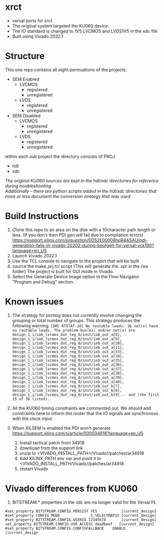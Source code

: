 # xrct
- versal ports for xrct.
- The original system targeted the KU060 device.
- The IO standard is changed to 1V5 LVCMOS and LVDS1V5 in the xdc file
- Built using Vivado 2022.1

# Structure
This one repo contains all eight permuations of the projects:
  - SEM Enabled
    - LVCMOS
      - registered
      - unregistered
    - LVDS
      - registered
      - unregistered
  - SEM Disabled
    - LVCMOS
      - registered
      - unregistered
    - LVDS
      - registered
      - unregistered

within each sub project the directory consists of 
PROJ
  - hdl
  - xdc

<i> The original KU060 sources are kept in the hdl/xdc directories for reference during troubleshooting <br>
Additionally - there are python scripts added in the hdl/xdc directories that more or less document the conversion strategy that was used </i>
     
# Build Instructions
1. Clone this repo to an area on the disk with a 10character path length or less.  (If you don't then PDI gen will fail due to compilation errors) <a href> https://support.xilinx.com/s/question/0D52E00006hpR4ASAU/pdi-generation-fails-in-vivado-20202-during-bootgen-for-versal-vck190?language=en_US </a>
2. Launch Vivado 2022.1
3. Use the TCL console to navigate to the project that will be built
4. source the make_prj.tcl script (This will generate the .xpr in the /ws folder)
   The project is built for GUI mode in Vivado.
6. Select the Generate Device Image option in the Flow Navigator "Program and Debug" section.

# Known issues
1.  The strategy for porting does not currently involve changing the grouping or total number of groups. This strategy produces the following warning:
    ```[DRC RTSTAT-10] No routable loads: 36 net(s) have no routable loads. The problem bus(es) and/or net(s) are design_1_i/iob_lvcmos_dut_reg_0/inst/iob_out_a[8], design_1_i/iob_lvcmos_dut_reg_0/inst/iob_out_a[9], design_1_i/iob_lvcmos_dut_reg_0/inst/iob_out_a[10], design_1_i/iob_lvcmos_dut_reg_0/inst/iob_out_a[11], design_1_i/iob_lvcmos_dut_reg_0/inst/iob_out_a[33], design_1_i/iob_lvcmos_dut_reg_0/inst/iob_out_a[34], design_1_i/iob_lvcmos_dut_reg_0/inst/iob_out_a[35], design_1_i/iob_lvcmos_dut_reg_0/inst/iob_out_a[36], design_1_i/iob_lvcmos_dut_reg_0/inst/iob_out_a[37], design_1_i/iob_lvcmos_dut_reg_0/inst/iob_out_a[38], design_1_i/iob_lvcmos_dut_reg_0/inst/iob_out_a[39], design_1_i/iob_lvcmos_dut_reg_0/inst/iob_out_a[40], design_1_i/iob_lvcmos_dut_reg_0/inst/iob_out_b[7], design_1_i/iob_lvcmos_dut_reg_0/inst/iob_out_b[8], design_1_i/iob_lvcmos_dut_reg_0/inst/iob_out_b[9]... and (the first 15 of 36 listed).```

2.  All the KU060 timing constraints are commented out.  We should add constraints here to inform the router that the IO signals are synchronous with the clock input.
3.  When XILSEM is enabled the PDI won't generate <a href>https://support.xilinx.com/s/article/000034918?language=en_US</a>
    1. Install tactical patch from 34918
      1. download from the support link
      2. unzip to <VIVADO_INSTALL_PATH>/Vivado/<ver>/patches/ar34918
      3. Add XILINX_PATH env var and point it to <VIVADO_INSTALL_PATH/Vivado/<ver>/patches/ar34918
      4. restart Vivado

# Vivado differences from KU060
1.  BITSTREAM.* properties in the xdc are no longer valid for the Versal PL
```
#set_property BITSTREAM.CONFIG.PERSIST YES           [current_design]
#set_property CONFIG_MODE              S_SELECTMAP32 [current_design]
#set_property BITSTREAM.CONFIG.USERID 12345678       [current_design]
set_property BITSTREAM.CONFIG.USR_ACCESS deadbeef   [current_design]
#set_property BITSTREAM.CONFIG.CONFIGFALLBACK    ENABLE      [current_design
```


